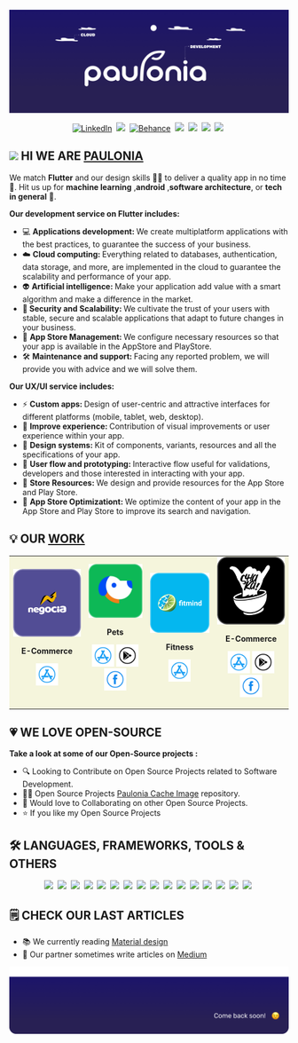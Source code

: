 [<img src = "https://github.com/gabeee28/gabeee28/blob/main/Cover.png">][Paulonia]

<p align="center">
<a href="https://www.linkedin.com/company/paulonia/"><img src="https://img.shields.io/badge/linkedin-282054.svg?&style=flat&logo=linkedin" alt="LinkedIn" /></a>&nbsp;
<a href="https://www.facebook.com/pauloniadev"><img src="https://img.shields.io/badge/Facebook-282054?style=flat&logo=facebook&logoColor=white" /></a>&nbsp;
<a href="https://https://www.behance.net/pauloniastudio?tracking_source=search_projects_recommended%7Cpaulonia"><img src="https://img.shields.io/badge/-Behance-282054?style=flat&logo=behance" alt="Behance" /></a>&nbsp;
<a href="https://www.youtube.com/channel/UCC10g3-k6KyHwEPUdSd3mbQ"><img src="https://img.shields.io/badge/YouTube-282054?style=flat&logo=youtube" /></a>&nbsp;
 <a href="https://twitter.com/pauloniadev"><img src="https://img.shields.io/badge/Twitter-282054?style=flat&logo=twitter&logoColor=white" /></a>&nbsp;
<a href="https://apps.apple.com/pe/developer/paulonia/id1561662338"><img src="https://img.shields.io/badge/App_Store-282054?style=flat&logo=app-store&logoColor=white" /></a>&nbsp;
<a href="https://play.google.com/store/apps/dev?id=4688063457703243175"><img src="https://img.shields.io/badge/Google_Play-282054?style=flat&logo=google-play&logoColor=white" /></a>&nbsp;



##  <img src="https://media.giphy.com/media/hvRJCLFzcasrR4ia7z/giphy.gif" width="30px"/> HI WE ARE [PAULONIA] 
We match <b>Flutter</b> and our design skills 🧑‍💻 to deliver a quality app in no time 🚀. Hit us up for **machine learning** ,**android** ,**software architecture**, or **tech in general** 🎯.

<b> Our development service on Flutter includes:</b>
- 💻 <b> Applications development: </b> We create multiplatform applications with the best practices, to guarantee the success of your business.
- ☁️ <b> Cloud computing: </b> Everything related to databases, authentication, data storage, and more, are implemented in the cloud to guarantee the scalability and performance of your app.
- 👽 <b> Artificial intelligence: </b> Make your application add value with a smart algorithm and make a difference in the market.
- 🧐<b> Security and Scalability: </b> We cultivate the trust of your users with stable, secure and scalable applications that adapt to future changes in your business.
- 🚀 <b> App Store Management: </b> We configure necessary resources so that your app is available in the AppStore and PlayStore.
- 🛠 <b> Maintenance and support: </b> Facing any reported problem, we will provide you with advice and we will solve them.
 
 
<b> Our UX/UI service includes:</b>
- ⚡ <b>  Custom apps: </b> Design of user-centric and attractive interfaces for different platforms (mobile, tablet, web, desktop).
- 🤗 <b> Improve experience: </b> Contribution of visual improvements or user experience within your app.
- 🧩 <b> Design systems: </b> Kit of components, variants, resources and all the specifications of your app.
- 🔸 <b> User flow and prototyping: </b> Interactive flow useful for validations, developers and those interested in interacting with your app.
- 🛒 <b> Store Resources: </b> We design and provide resources for the App Store and Play Store.
- 📍 <b> App Store Optimizationt: </b> We optimize the content of your app in the App Store and Play Store to improve its search and navigation.
 
 

  
 ## 💡 OUR [WORK](https://paulonia.dev/portafolio)
  
<table style="background-color:#F5F5DC">
<tr>
<td>

 
 
<!---
NEGOCIA
--->
<img src="https://github.com/gabeee28/gabeee28/blob/main/negocia%2B.png" width="180"/>
<p align="center"> 
<b> E-Commerce</b>
</p>
<p align="center">
<a href = "https://apps.apple.com/us/app/negocia-compra-y-vende/id1590362731"><img src = "https://github.com/gabeee28/gabeee28/blob/main/appstore.png" width="40" height = "40"/></a>

</td>
 
 
 
<!---
VIABOBY
--->  
  
<td>
<img src="https://github.com/gabeee28/gabeee28/blob/main/viaboby.png" width="180"/>
<p align="center"> 
<b> Pets</b>
</p>
<p align="center">
<a href = "https://apps.apple.com/pe/app/viaboby-b%C3%BAsqueda-de-mascotas/id1561662336?fbclid=IwAR0V31s2RjOVqwroqbgCdW4H06yVDLUCyv5hY-6ZauhVpJS6Mo5mhtcs5G0"><img src = "https://github.com/gabeee28/gabeee28/blob/main/appstore.png" width="40" height = "40"/></a> 
<a href = "https://play.google.com/store/apps/details?id=com.paulonia.findmyboby"><img src = "https://github.com/gabeee28/gabeee28/blob/main/googleplay.png" width="40" height="40"/></a>
<a href = "https://www.facebook.com/viabobyApp/"><img src = "https://github.com/gabeee28/gabeee28/blob/main/fb.png" width="40" height="40"/></a>
<!---<a href = ""><img src = "https://github.com/gabeee28/gabeee28/blob/main/github.png" width="40" height="40"/></a>---> 
</p>
</td> 
 
 

<!---
FITMIND
---> 
<td>
<img src="https://github.com/gabeee28/gabeee28/blob/main/fit.png" width="180"/>
<p align="center"> 
<b> Fitness</b>
</p>
<p align="center">
<a href = "https://apps.apple.com/us/app/fitmind-live-coaching-program/id1585726488"><img src = "https://github.com/gabeee28/gabeee28/blob/main/appstore.png" width="40" height = "40"/></a>
</p>
</td>

 
 
<!---
SHAKA
--->  
<td>
<img src="https://github.com/gabeee28/gabeee28/blob/main/shaka_poke.png" width="180"/>
<p align="center"> 
<b> E-Commerce</b>
</p>
<p align="center">
<a href = "https://apps.apple.com/pe/app/shaka/id1573115285a"><img src = "https://github.com/gabeee28/gabeee28/blob/main/appstore.png" width="40" height = "40"/></a>
<a href = "https://play.google.com/store/apps/details?id=dev.paulonia.shaka"><img src = "https://github.com/gabeee28/gabeee28/blob/main/googleplay.png" width="40" height="40"/></a>
<a href = "https://www.facebook.com/ShakaPokePeru"><img src = "https://github.com/gabeee28/gabeee28/blob/main/fb.png" width="40" height="40"/></a>
</p>
</td> 
</tr> 
</table>



## 💗 WE LOVE OPEN-SOURCE  
<b> Take a look at some of our Open-Source projects :</b>
- 🔍 Looking to Contribute on Open Source Projects related to Software Development.
- 👨‍💻 Open Source Projects [Paulonia Cache Image](https://github.com/PauloniaAQP/paulonia_cache_image) repository.
- 🐾 Would love to Collaborating on other Open Source Projects.
- ⭐️ If you like my Open Source Projects 



## 🛠 LANGUAGES, FRAMEWORKS, TOOLS & OTHERS 
<p align="center">
<a href=""><img src="https://img.shields.io/badge/Dartr-282054?style=flat&logo=dart&logoColor=white" /></a>&nbsp;
<a href=""><img src="https://img.shields.io/badge/Flutter-282054?style=flat&logo=flutter&logoColor=white" /></a>&nbsp;
<a href=""><img src="https://img.shields.io/badge/Python-282054?style=flat&logo=python&logoColor=white" /></a>&nbsp;
<a href=""><img src="https://img.shields.io/badge/Dart-282054?style=flat&logo=dart&logoColor=white" /></a>&nbsp;
<a href=""><img src="https://img.shields.io/badge/C%2B%2B-282054?style=flat&logo=C%2B%2B&logoColor=white" /></a>&nbsp;
<a href=""><img src="https://img.shields.io/badge/GitHub-282054?style=flat&logo=GitHub&logoColor=white" /></a>&nbsp;
<a href=""><img src="https://img.shields.io/badge/Visual Studio Code-282054?style=flat&logo=Visual%20Studio%20Code&logoColor=white" /></a>&nbsp;
<a href=""><img src="https://img.shields.io/badge/Photoshop-282054?style=flat&logo=adobe-photoshop&logoColor=white" /></a>&nbsp;
<a href=""><img src="https://img.shields.io/badge/Figma-282054?style=flat&logo=figma&logoColor=white" /></a>&nbsp;
<a href=""><img src="https://img.shields.io/badge/Keras-282054?style=flat&logo=keras&logoColor=white" /></a>&nbsp;
<a href=""><img src="https://img.shields.io/badge/NumPy-282054?style=flat&logo=numpy&logoColor=white" /></a>&nbsp;
<a href=""><img src="https://img.shields.io/badge/Material Design-282054?style=flat&logo=material-design&logoColor=white" /></a>&nbsp;
<a href=""><img src="https://img.shields.io/badge/Pandas-282054?style=flat&logo=pandas&logoColor=white" /></a>&nbsp;
<a href=""><img src="https://img.shields.io/badge/TensorFlow-282054?style=flat&logo=TensorFlow&logoColor=white" /></a>&nbsp;  
<a href=""><img src="https://img.shields.io/badge/Google Cloud-282054?style=flat&logo=google%20cloud&logoColor=white" /></a>&nbsp; 
<a href=""><img src="https://img.shields.io/badge/Django-282054?style=flat&logo=django&logoColor=white" /></a>&nbsp; 



## 🗒 CHECK OUR LAST ARTICLES
- 📚 We currently reading [Material design](https://material.io/) 
- 📝 Our partner sometimes write articles on [Medium](https://medium.com/)




<img src = "https://github.com/gabeee28/gabeee28/blob/main/foot.png">



[PAULONIA]: https://paulonia.dev/

<!---
gabeee28/gabeee28 is a ✨ special ✨ repository because its `README.md` (this file) appears on your GitHub profile.
You can click the Preview link to take a look at your changes.
--->
